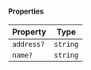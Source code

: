 #### Properties

| Property                        | Type     |
| ------------------------------- | -------- |
| <a id="address"></a> `address?` | `string` |
| <a id="name"></a> `name?`       | `string` |
